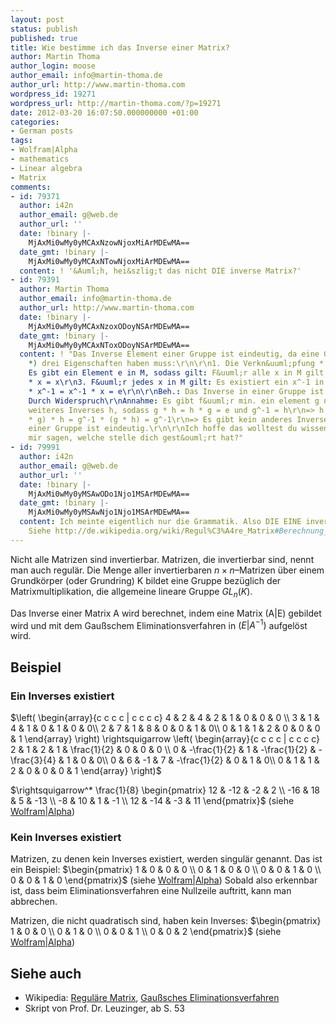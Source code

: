 ```yaml
---
layout: post
status: publish
published: true
title: Wie bestimme ich das Inverse einer Matrix?
author: Martin Thoma
author_login: moose
author_email: info@martin-thoma.de
author_url: http://www.martin-thoma.com
wordpress_id: 19271
wordpress_url: http://martin-thoma.com/?p=19271
date: 2012-03-20 16:07:50.000000000 +01:00
categories:
- German posts
tags:
- Wolfram|Alpha
- mathematics
- Linear algebra
- Matrix
comments:
- id: 79371
  author: i42n
  author_email: g@web.de
  author_url: ''
  date: !binary |-
    MjAxMi0wMy0yMCAxNzowNjoxMiArMDEwMA==
  date_gmt: !binary |-
    MjAxMi0wMy0yMCAxNTowNjoxMiArMDEwMA==
  content: ! '&Auml;h, hei&szlig;t das nicht DIE inverse Matrix?'
- id: 79391
  author: Martin Thoma
  author_email: info@martin-thoma.de
  author_url: http://www.martin-thoma.com
  date: !binary |-
    MjAxMi0wMy0yMCAxNzoxODoyNSArMDEwMA==
  date_gmt: !binary |-
    MjAxMi0wMy0yMCAxNToxODoyNSArMDEwMA==
  content: ! "Das Inverse Element einer Gruppe ist eindeutig, da eine Gruppe G(M,
    *) drei Eigenschaften haben muss:\r\n\r\n1. Die Verkn&uuml;pfung * ist assoziativ\r\n2.
    Es gibt ein Element e in M, sodass gilt: F&uuml;r alle x in M gilt: x * e = e
    * x = x\r\n3. F&uuml;r jedes x in M gilt: Es existiert ein x^-1 in M, sodass x
    * x^-1 = x^-1 * x = e\r\n\r\nBeh.: Das Inverse in einer Gruppe ist eindeutig.\r\nBew.:
    Durch Widerspruch\r\nAnnahme: Es gibt f&uuml;r min. ein element g neben g^-1 ein
    weiteres Inverses h, sodass g * h = h * g = e und g^-1 = h\r\n=> h = e * h = (g^-1
    * g) * h = g^-1 * (g * h) = g^-1\r\n=> Es gibt kein anderes Inverses => Das Inverse
    einer Gruppe ist eindeutig.\r\n\r\nIch hoffe das wolltest du wissen. Kannst du
    mir sagen, welche stelle dich gest&ouml;rt hat?"
- id: 79991
  author: i42n
  author_email: g@web.de
  author_url: ''
  date: !binary |-
    MjAxMi0wMy0yMSAwODo1Njo1MSArMDEwMA==
  date_gmt: !binary |-
    MjAxMi0wMy0yMSAwNjo1Njo1MSArMDEwMA==
  content: Ich meinte eigentlich nur die Grammatik. Also DIE EINE inverse Matrix.
    Siehe http://de.wikipedia.org/wiki/Regul%C3%A4re_Matrix#Berechnung_der_Inversen_einer_Matrix
---
```

Nicht alle Matrizen sind invertierbar. Matrizen, die invertierbar sind, nennt man auch regul&auml;r. Die Menge aller invertierbaren $n \times n$&ndash;Matrizen &uuml;ber einem Grundk&ouml;rper (oder Grundring) K bildet eine Gruppe bez&uuml;glich der Matrixmultiplikation, die allgemeine lineare Gruppe $GL_n(K)$.

Das Inverse einer Matrix A wird berechnet, indem eine Matrix (A|E) gebildet wird und mit dem Gau&szlig;schem Eliminationsverfahren in $(E | A^{-1})$ aufgel&ouml;st wird.

<h2>Beispiel</h2>
<h3>Ein Inverses existiert</h3>
$\left( \begin{array}{c c c c | c c c c} 
  4 & 2 & 4 & 2 & 1 & 0 & 0 & 0 \\ 
  3 & 1 & 4 & 1 & 0 & 1 & 0 & 0\\ 
  2 & 7 & 1 & 8 & 0 & 0 & 1 & 0\\ 
  0 & 1 & 1 & 2 & 0 & 0 & 0 & 1 
\end{array} \right) \rightsquigarrow
\left( \begin{array}{c c c c | c c c c} 
  2 & 1 & 2 & 1 & \frac{1}{2} & 0 & 0 & 0 \\ 
  0 & -\frac{1}{2} & 1 & -\frac{1}{2} & -\frac{3}{4} & 1 & 0 & 0\\ 
  0 & 6 & -1 & 7 & -\frac{1}{2} & 0 & 1 & 0\\ 
  0 & 1 & 1 & 2 & 0 & 0 & 0 & 1 
\end{array} \right)$

$\rightsquigarrow^* 
\frac{1}{8}
\begin{pmatrix}
12  & -12 & -2 &   2 \\
-16 &  18 &  5 & -13 \\
 -8 &  10 &  1 &  -1 \\
 12 & -14 & -3 &  11
\end{pmatrix}$
(siehe <a href="http://www.wolframalpha.com/input/?i=Inverse%5B%7B%7B4%2C2%2C4%2C2%7D%2C%7B3%2C1%2C4%2C1%7D%2C%7B2%2C7%2C1%2C8%7D%2C%7B0%2C1%2C1%2C2%7D%7D%5D">Wolfram|Alpha</a>)

<h3>Kein Inverses existiert</h3>
Matrizen, zu denen kein Inverses existiert, werden singul&auml;r genannt. Das ist ein Beispiel:
$\begin{pmatrix}
 1 & 0 & 0 & 0 \\
 0 & 1 & 0 & 0 \\
 0 & 0 & 1 & 0 \\
 0 & 0 & 1 & 0
\end{pmatrix}$ (siehe <a href="http://www.wolframalpha.com/input/?i=Inverse%5B%7B%7B1%2C0%2C0%2C0%7D%2C%7B0%2C1%2C0%2C0%7D%2C%7B0%2C0%2C1%2C0%7D%2C%7B0%2C0%2C1%2C0%7D%7D%5D">Wolfram|Alpha</a>)
Sobald also erkennbar ist, dass beim Eliminationsverfahren eine Nullzeile auftritt, kann man abbrechen.

Matrizen, die nicht quadratisch sind, haben kein Inverses:
$\begin{pmatrix}
 1 & 0 & 0 \\
 0 & 1 & 0 \\
 0 & 0 & 1 \\
 0 & 0 & 2
\end{pmatrix}$
(siehe <a href="http://www.wolframalpha.com/input/?i=Inverse%5B%7B%7B1%2C0%2C0%7D%2C%7B0%2C1%2C0%7D%2C%7B0%2C0%2C1%7D%2C%7B0%2C0%2C2%7D%7D%5D">Wolfram|Alpha</a>)

<h2>Siehe auch</h2>
<ul>
  <li>Wikipedia: <a href="http://de.wikipedia.org/wiki/Regul%C3%A4re_Matrix">Regul&auml;re Matrix</a>, <a href="http://de.wikipedia.org/wiki/Gau%C3%9Fsches_Eliminationsverfahren">Gau&szlig;sches Eliminationsverfahren</a></li>
  <li>Skript von Prof. Dr. Leuzinger, ab S. 53</li>
</ul>
